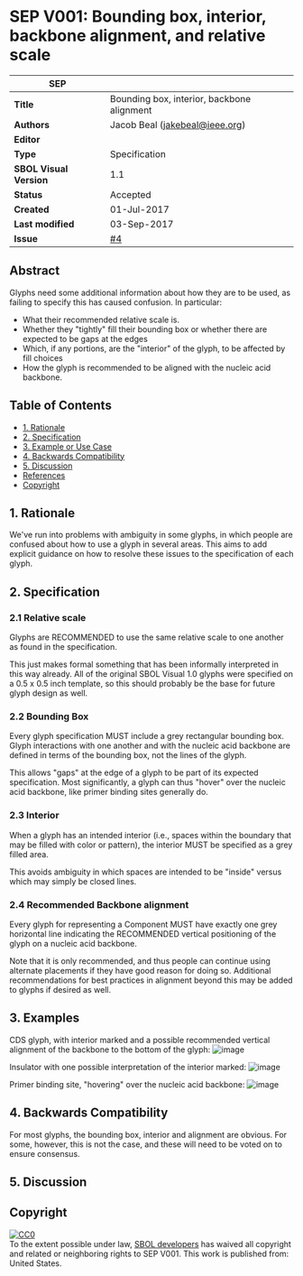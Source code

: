 # SEP V001: Bounding box, interior, backbone alignment, and relative scale

| SEP | |
| --- | --- |
| **Title** | Bounding box, interior, backbone alignment |
| **Authors** | Jacob Beal (jakebeal@ieee.org) |
| **Editor** | |
| **Type** | Specification |
| **SBOL Visual Version** | 1.1 |
| **Status** | Accepted |
| **Created** | 01-Jul-2017 |
| **Last modified** | 03-Sep-2017 |
| **Issue**         | [#4](https://github.com/SynBioDex/SBOL-visual/issues/4) |


## Abstract

Glyphs need some additional information about how they are to be used, as failing to specify this has caused confusion. In particular:

* What their recommended relative scale is.
* Whether they "tightly" fill their bounding box or whether there are expected to be gaps at the edges
* Which, if any portions, are the "interior" of the glyph, to be affected by fill choices
* How the glyph is recommended to be aligned with the nucleic acid backbone.

## Table of Contents  <remove TOC if SEP is rather short>
- [1. Rationale](#rationale) 
- [2. Specification](#specification)
- [3. Example or Use Case](#example)
- [4. Backwards Compatibility](#compatibility)
- [5. Discussion](#discussion)
- [References](#references)
- [Copyright](#copyright)

## 1. Rationale <a name="rationale"></a>

We've run into problems with ambiguity in some glyphs, in which people are confused about how to use a glyph in several areas. This aims to add explicit guidance on how to resolve these issues to the specification of each glyph.

## 2. Specification <a name="specification"></a>

### 2.1 Relative scale

Glyphs are RECOMMENDED to use the same relative scale to one another as found in the specification.

This just makes formal something that has been informally interpreted in this way already. All of the original SBOL Visual 1.0 glyphs were specified on a 0.5 x 0.5 inch template, so this should probably be the base for future glyph design as well.

### 2.2 Bounding Box

Every glyph specification MUST include a grey rectangular bounding box. Glyph interactions with one another and with the nucleic acid backbone are defined in terms of the bounding box, not the lines of the glyph.

This allows "gaps" at the edge of a glyph to be part of its expected specification.
Most significantly, a glyph can thus "hover" over the nucleic acid backbone, like primer binding sites generally do.

### 2.3 Interior

When a glyph has an intended interior (i.e., spaces within the boundary that may be filled with color or pattern), the interior MUST be specified as a grey filled area.

This avoids ambiguity in which spaces are intended to be "inside" versus which may simply be closed lines.

### 2.4 Recommended Backbone alignment

Every glyph for representing a Component MUST have exactly one grey horizontal line indicating the RECOMMENDED vertical positioning of the glyph on a nucleic acid backbone. 

Note that it is only recommended, and thus people can continue using alternate placements if they have good reason for doing so. Additional recommendations for best practices in alignment beyond this may be added to glyphs if desired as well.

## 3. Examples <a name='example'></a>

CDS glyph, with interior marked and a possible recommended vertical alignment of the backbone to the bottom of the glyph:
![image](https://user-images.githubusercontent.com/10675899/27767070-cccbd9ee-5e9d-11e7-9d87-9b4f050a5dbe.png)

Insulator with one possible interpretation of the interior marked:
![image](https://user-images.githubusercontent.com/10675899/27766997-689f0a98-5e9a-11e7-977a-d3aba2359f56.png)

Primer binding site, "hovering" over the nucleic acid backbone:
![image](https://user-images.githubusercontent.com/10675899/27767075-1c929aa8-5e9e-11e7-9213-45f70eb2da20.png)

## 4. Backwards Compatibility <a name='compatibility'></a>

For most glyphs, the bounding box, interior and alignment are obvious. 
For some, however, this is not the case, and these will need to be voted on to ensure consensus.

## 5. Discussion <a name='discussion'></a>

## Copyright <a name='copyright'></a>

<p xmlns:dct="http://purl.org/dc/terms/" xmlns:vcard="http://www.w3.org/2001/vcard-rdf/3.0#">
  <a rel="license"
     href="http://creativecommons.org/publicdomain/zero/1.0/">
    <img src="http://i.creativecommons.org/p/zero/1.0/88x31.png" style="border-style: none;" alt="CC0" />
  </a>
  <br />
  To the extent possible under law,
  <a rel="dct:publisher"
     href="sbolstandard.org">
    <span property="dct:title">SBOL developers</span></a>
  has waived all copyright and related or neighboring rights to
  <span property="dct:title">SEP V001</span>.
This work is published from:
<span property="vcard:Country" datatype="dct:ISO3166"
      content="US" about="sbolstandard.org">
  United States</span>.
</p>